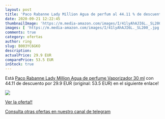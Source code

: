 ```yaml
---
layout: post
title: 'Paco Rabanne Lady Million Agua de perfum al 44.11 % de descuento'
date: 2020-09-21 12:22:45
thumbnailImage: 'https://m.media-amazon.com/images/I/41lyAhAJI6L._SL200_.jpg'
images: [ 'https://m.media-amazon.com/images/I/41lyAhAJI6L._SL200_.jpg' ]
comments: true
category: ofertas
author: ring
slug: B003YC6GKO
description:
actualPrice: 29.9 EUR
comparePrice: 53.5 EUR
inStock: true
---
```


Está [Paco Rabanne Lady Million Agua de perfume Vaporizador 30 ml](https://www.amazon.com/dp/B003YC6GKO/?tag=redken08-20) con 44.11 de descuento por 29.9 EUR (original: 53.5 EUR) en el siguiente enlace!

[![](https://m.media-amazon.com/images/I/41lyAhAJI6L._SL200_.jpg)](https://www.amazon.com/dp/B003YC6GKO/?tag=redken08-20)

[Ver la oferta!!](https://www.amazon.com/dp/B003YC6GKO/?tag=redken08-20)

[Consulta otras ofertas en nuestro canal de telegram](https://t.me/s/ofertas25)
